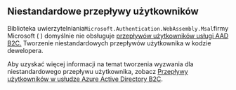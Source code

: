 ## <a name="custom-user-flows"></a>Niestandardowe przepływy użytkowników

Biblioteka uwierzytelniania`Microsoft.Authentication.WebAssembly.Msal`firmy Microsoft ( ) domyślnie nie obsługuje [przepływów użytkowników usługi AAD B2C.](/azure/active-directory-b2c/user-flow-overview) Tworzenie niestandardowych przepływów użytkownika w kodzie dewelopera.

Aby uzyskać więcej informacji na temat tworzenia wyzwania dla niestandardowego przepływu użytkownika, zobacz [Przepływy użytkowników w usłudze Azure Active Directory B2C](/azure/active-directory-b2c/user-flow-overview).
